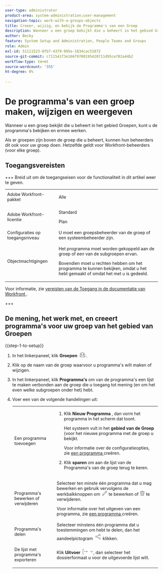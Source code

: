 ```yaml
---
user-type: administrator
product-area: system-administration;user-management
navigation-topic: work-with-a-groups-objects
title: Creeer, wijzig, en bekijk de Programma's van een Groep
description: Wanneer u een groep bekijkt die u beheert in het gebied Groepen, kunt u de programma's bekijken en ermee werken.
author: Becky
feature: System Setup and Administration, People Teams and Groups
role: Admin
exl-id: 51111523-8fb7-4379-995e-1834cac51872
source-git-commit: c711541f3e166f9700195420711d95ce782a44b2
workflow-type: tm+mt
source-wordcount: '355'
ht-degree: 0%

---
```


# De programma&#39;s van een groep maken, wijzigen en weergeven

Wanneer u een groep bekijkt die u beheert in het gebied Groepen, kunt u de programma&#39;s bekijken en ermee werken.

Als er groepen zijn boven de groep die u beheert, kunnen hun beheerders dit ook voor uw groep doen. Hetzelfde geldt voor Workfront-beheerders (voor elke groep).

## Toegangsvereisten

+++ Breid uit om de toegangseisen voor de functionaliteit in dit artikel weer te geven.

<table style="table-layout:auto"> 
 <col> 
 <col> 
 <tbody> 
  <tr> 
   <td>Adobe Workfront-pakket</td> 
   <td><p>Alle</p></td> 
  </tr> 
  <tr> 
   <td>Adobe Workfront-licentie</td> 
   <td><p>Standard</p>
       <p>Plan</p></td>
  </tr>
  <tr> 
   <td>Configuraties op toegangsniveau</td> 
   <td>U moet een groepsbeheerder van de groep of een systeembeheerder zijn.</td>
  </tr>
  <tr> 
   <td>Objectmachtigingen</td>
   <td> <p>Het programma moet worden gekoppeld aan de groep of een van de subgroepen ervan.</p> <p>Bovendien moet u rechten hebben om het programma te kunnen bekijken, omdat u het hebt gemaakt of omdat het met u is gedeeld.</p></td> 
  </tr> 
 </tbody> 
</table>

Voor informatie, zie [ vereisten van de Toegang in de documentatie van Workfront ](/help/quicksilver/administration-and-setup/add-users/access-levels-and-object-permissions/access-level-requirements-in-documentation.md).

+++

## De mening, het werk met, en creeert programma&#39;s voor uw groep van het gebied van Groepen

{{step-1-to-setup}}

1. In het linkerpaneel, klik **Groepen** ![ Groepen ](assets/groups-icon.png).

1. Klik op de naam van de groep waarvoor u programma&#39;s wilt maken of wijzigen.
1. In het linkerpaneel, klik **Programma&#39;s** om van de programma&#39;s een lijst te maken verbonden aan de groep die u toegang tot mening (en om het even welke subgroepen onder het) hebt.
1. Voer een van de volgende handelingen uit:

   <table style="table-layout:auto"> 
    <col> 
    <col> 
    <tbody> 
     <tr> 
      <td role="rowheader">Een programma toevoegen</td> 
      <td> 
       <ol> 
        <li value="1"> <p>Klik <strong> Nieuw Programma </strong>, dan vorm het programma in het scherm dat toont. </p> <p>Het systeem vult in het <strong> gebied van de Groep </strong> {voor het nieuwe programma met de groep u bekijkt.</p> <p>Voor informatie over de configuratieopties, zie <a href="../../../manage-work/portfolios/create-and-manage-programs/create-program.md" class="MCXref xref"> een programma </a> creëren.</p> </li> 
        <li value="2"> <p>Klik <strong> sparen </strong> om aan de lijst van de Programma's van de groep terug te keren.</p> </li> 
       </ol> </td> 
     </tr> 
     <tr> 
      <td role="rowheader"> <p>Programma's bewerken of verwijderen</p> </td> 
      <td> <p>Selecteer ten minste één programma dat u mag bewerken en gebruik vervolgens de werkbalkknoppen om <img src="assets/edit-icon.png"> te bewerken of <img src="assets/delete.png"> te verwijderen.</p> <p>Voor informatie over het uitgeven van een programma, zie <a href="../../../manage-work/portfolios/create-and-manage-programs/create-program.md" class="MCXref xref"> een programma </a> creëren.</p> </td> 
     </tr> 
     <tr> 
      <td role="rowheader">Programma's delen</td> 
      <td>Selecteer minstens één programma dat u toestemmingen om hebt te delen, dan het aandeelpictogram <img src="assets/share-icon.png"> klikken.</td> 
     </tr> 
     <tr> 
      <td role="rowheader"> <p>De lijst met programma's exporteren</p> </td> 
      <td>Klik <strong> Uitvoer </strong> <img src="assets/export.png">, dan selecteer het dossierformaat u voor de uitgevoerde lijst wilt.</td> 
     </tr> 
    </tbody> 
   </table>
